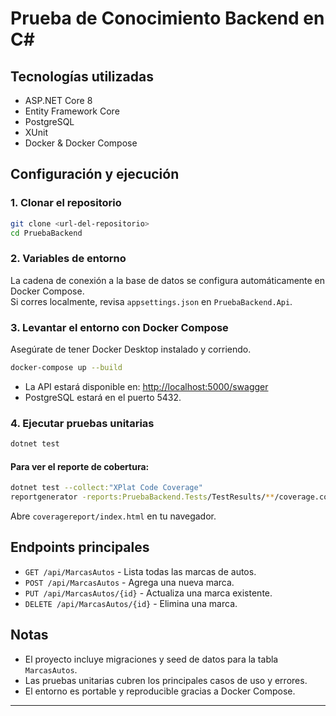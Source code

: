 # Prueba de Conocimiento Backend en C#


## Tecnologías utilizadas

- ASP.NET Core 8
- Entity Framework Core
- PostgreSQL
- XUnit
- Docker & Docker Compose

## Configuración y ejecución

### 1. Clonar el repositorio

```bash
git clone <url-del-repositorio>
cd PruebaBackend
```

### 2. Variables de entorno

La cadena de conexión a la base de datos se configura automáticamente en Docker Compose.  
Si corres localmente, revisa `appsettings.json` en `PruebaBackend.Api`.


### 3. Levantar el entorno con Docker Compose

Asegúrate de tener Docker Desktop instalado y corriendo.

```bash
docker-compose up --build
```

- La API estará disponible en: [http://localhost:5000/swagger](http://localhost:5000/swagger)
- PostgreSQL estará en el puerto 5432.



### 4. Ejecutar pruebas unitarias

```bash
dotnet test
```

#### Para ver el reporte de cobertura:

```bash
dotnet test --collect:"XPlat Code Coverage"
reportgenerator -reports:PruebaBackend.Tests/TestResults/**/coverage.cobertura.xml -targetdir:coveragereport
```

Abre `coveragereport/index.html` en tu navegador.

## Endpoints principales

- `GET /api/MarcasAutos` - Lista todas las marcas de autos.
- `POST /api/MarcasAutos` - Agrega una nueva marca.
- `PUT /api/MarcasAutos/{id}` - Actualiza una marca existente.
- `DELETE /api/MarcasAutos/{id}` - Elimina una marca.

## Notas

- El proyecto incluye migraciones y seed de datos para la tabla `MarcasAutos`.
- Las pruebas unitarias cubren los principales casos de uso y errores.
- El entorno es portable y reproducible gracias a Docker Compose.

---
